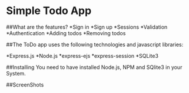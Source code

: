 # Simple Todo App 


##What are the features?
*Sign in
*Sign up
*Sessions
*Validation
*Authentication
*Adding todos
*Removing todos

##The ToDo app uses the following technologies and javascript libraries:

*Express.js
*Node.js
*express-ejs
*express-session
*SQLite3

##Installing
You need to have installed Node.js, NPM and SQlite3 in your System.

##ScreenShots
